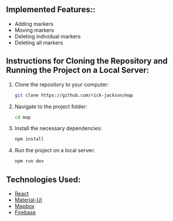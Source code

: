 ## Implemented Features::

- Adding markers
- Moving markers
- Deleting individual markers
- Deleting all markers

## Instructions for Cloning the Repository and Running the Project on a Local Server:

1. Clone the repository to your computer:

   ```bash
   git clone https://github.com/rick-jackson/map
   ```

2. Navigate to the project folder:
   ```bash
   cd map
   ```
3. Install the necessary dependencies:
   ```bash
   npm install
   ```
4. Run the project on a local server:

   ```bash
   npm run dev

   ```

## Technologies Used:

- [React](https://reactjs.org/)
- [Material-UI](https://mui.com/)
- [Mapbox](https://www.mapbox.com/)
- [Firebase](https://firebase.google.com/)
